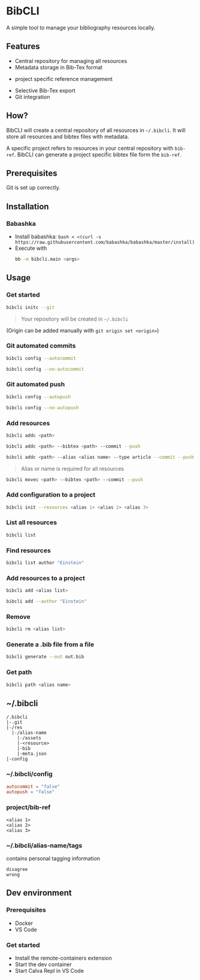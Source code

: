 # BibCLI

A simple tool to manage your bibliography resources locally.

## Features

* Central repository for managing all resources
* Metadata storage in Bib-Tex format
+ project specific reference management
* Selective Bib-Tex export
* Git integration

## How?

BibCLI will create a central repository of all resources in `~/.bibcli`.
It will store all resources and bibtex files with metadata.

A specific project refers to resources in your central repository with `bib-ref`.
BibCLI can generate a project specific bibtex file form the `bib-ref`.

## Prerequisites

Git is set up correctly.

## Installation

### Babashka

* Install babashka: `bash < <(curl -s https://raw.githubusercontent.com/babashka/babashka/master/install)`
* Execute with
  ```bash
  bb -m bibcli.main <args>
  ```

## Usage

### Get started

```bash
bibcli initc --git
```

> Your repository will be created in `~/.bibcli`

(Origin can be added manually with `git origin set <origin>`)

### Git automated commits

```bash
bibcli config --autocommit
```

```bash
bibcli config --no-autocommit
```

### Git automated push

```bash
bibcli config --autopush
```

```bash
bibcli config --no-autopush
```

### Add resources

```bash
bibcli addc <path>
```

```bash
bibcli addc <path> --bibtex <path> --commit --push
```

```bash
bibcli addc <path> --alias <alias name> --type article --commit --push
```

> Alias or name is required for all resources

```bash
bibcli movec <path> --bibtex <path> --commit --push
```

### Add configuration to a project

```bash
bibcli init --resources <alias 1> <alias 2> <alias 3>
```

### List all resources

```bash
bibcli list
```

### Find resources

```bash
bibcli list author "Einstein"
```

### Add resources to a project

```bash
bibcli add <alias list>
```

```bash
bibcli add --author "Einstein"
```

### Remove

```bash
bibcli rm <alias list>
```

### Generate a .bib file from a file

```bash
bibcli generate --out out.bib
```

### Get path

```bash
bibcli path <alias name>
```

## ~/.bibcli

```
/.bibcli
|-.git
|-/res
  |-/alias-name
    |-/assets
    |-<resource>
    |-bib
    |-meta.json
|-config
```

### ~/.bibcli/config

```conf
autocommit = "false"
autopush = "false"
```

### project/bib-ref

```
<alias 1>
<alias 2>
<alias 3>
```

### ~/.bibcli/alias-name/tags

contains personal tagging information

```
disagree
wrong
```

## Dev environment

### Prerequisites

* Docker
* VS Code

### Get started

* Install the remote-containers extension
* Start the dev container
* Start Calva Repl in VS Code

